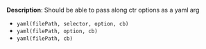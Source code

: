 __Description__: Should be able to pass along ctr options as a yaml arg

+ `yaml(filePath, selector, option, cb)`
+ `yaml(filePath, option, cb)`
+ `yaml(filePath, cb)`